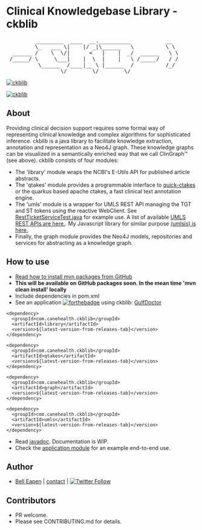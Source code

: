 # Clinical Knowledgebase Library  - ckblib
<pre>
         _________  ____  __.__________           __
         \_   ___ \|    |/ _|\______   \          \ \
  ______ /    \  \/|      <   |    |  _/  ______   \ \
 /_____/ \     \___|    |  \  |    |   \ /_____/   / /
          \______  /____|__ \ |______  /          /_/
                 \/        \/        \/
</pre>
[![ckblib](https://forthebadge.com/images/badges/made-with-java.svg)](https://gulfdoctor.net)

[![ckblib](https://github.com/dermatologist/ckblib/blob/develop/notes/dermml.jpg)](https://gulfdoctor.net)

## About

Providing clinical decision support requires some formal way of representing clinical knowledge and complex algorithms for sophisticated inference. ckblib is a java library to facilitate knowledge extraction, annotation and representation as a Neo4J graph. These knowledge graphs can be visualized in a semantically enriched way that we call ClinGraph™ (see above). ckblib consists of four modules:

* The 'library' module wraps the NCBI's E-Utils API for published article abstracts.
* The 'qtakes' module provides a programmable interface to [quick-ctakes](https://github.com/dermatologist/quick-ctakes) or the quarkus based apache ctakes, a fast clinical text annotation engine.
* The 'umls' module is a wrapper for UMLS REST API managing the TGT and ST tokens using the reactive WebClient. See [RestTicketServiceTest.java](https://github.com/dermatologist/ckblib/blob/develop/umls/src/test/java/com/canehealth/ckblib/umls/service/RestTicketServiceTest.java) for example use. A list of available [UMLS REST APIs are here.](https://documentation.uts.nlm.nih.gov/rest/home.html). My Javascript library for similar purpose [(umlsjs) is here.](https://github.com/dermatologist/umlsjs)
* Finally, the graph module provides the Neo4J models, repositories and services for abstracting as a knowledge graph.

## How to use

* [Read how to install mvn packages from GitHub](https://docs.github.com/en/packages/guides/configuring-apache-maven-for-use-with-github-packages#installing-a-package)
* **This will be available on GitHub packages soon. In the mean time 'mvn clean install' locally**
* Include dependencies in pom.xml
* See an application [![forthebadge](https://forthebadge.com/images/badges/built-with-love.svg)](https://gulfdoctor.net) using ckblib: [GulfDoctor](https://gulfdoctor.net)

```
<dependency>
  <groupId>com.canehealth.ckblib</groupId>
  <artifactId>library</artifactId>
  <version>${latest-version-from-releases-tab}</version>
</dependency>

<dependency>
  <groupId>com.canehealth.ckblib</groupId>
  <artifactId>qtakes</artifactId>
  <version>${latest-version-from-releases-tab}</version>
</dependency>

<dependency>
  <groupId>com.canehealth.ckblib</groupId>
  <artifactId>graph</artifactId>
  <version>${latest-version-from-releases-tab}</version>
</dependency>

<dependency>
  <groupId>com.canehealth.ckblib</groupId>
  <artifactId>umls</artifactId>
  <version>${latest-version-from-releases-tab}</version>
</dependency>
```
* Read [javadoc](https://dermatologist.github.io/ckblib/index.html). Documentation is WIP.
* Check the [application module](https://github.com/dermatologist/ckblib/blob/develop/application/src/main/java/com/canehealth/ckblib/application/DemoApplication.java) for an example end-to-end use.

## Author

* [Bell Eapen](https://nuchange.ca) | [contact](https://nuchange.ca/contact) | [![Twitter Follow](https://img.shields.io/twitter/follow/beapen?style=social)](https://twitter.com/beapen)

## Contributors
* PR welcome.
* Please see CONTRIBUTING.md for details.
